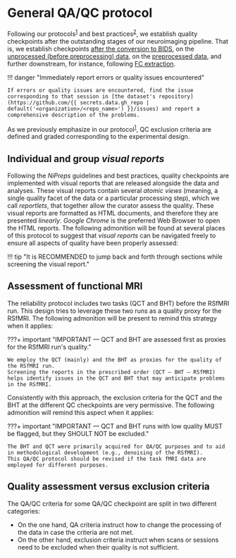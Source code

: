 # General QA/QC protocol

Following our protocols<sup>[1]</sup> and best practices<sup>[2]</sup>, we establish quality checkpoints after the outstanding stages of our neuroimaging pipeline.
That is, we establish checkpoints [after the conversion to BIDS](post-session.md#formal-qc), on the [unprocessed (before preprocessing) data](mriqc.md#visualizing-mriqcs-individual-reports), on the [preprocessed data](../processing/preprocessing.md#visualizing-fmripreps-individual-reports), and further downstream, for instance, following [FC extraction](../processing/qaqc-criteria-FC.md).

!!! danger "Immediately report errors or quality issues encountered"

    If errors or quality issues are encountered, find the issue corresponding to that session in [the dataset's repository](https://github.com/{{ secrets.data.gh_repo | default('<organization>/<repo_name>') }}/issues) and report a comprehensive description of the problems.

As we previously emphasize in our protocol<sup>[1]</sup>, QC exclusion criteria are defined and graded corresponding to the experimental design.

## Individual and group *visual reports*

Following the *NiPreps* guidelines and best practices, quality checkpoints are implemented with visual reports that are released alongside the data and analyses.
These visual reports contain several *atomic views* (meaning, a single quality facet of the data or a particular processing step), which we call *reportlets*, that together allow the curator assess the quality.
These visual reports are formatted as HTML documents, and therefore they are presented *linearly*.
*Google Chrome* is the preferred Web Browser to open the HTML reports.
The following admonition will be found at several places of this protocol to suggest that *visual reports* can be navigated freely to ensure all aspects of quality have been properly assessed:

!!! tip "It is RECOMMENDED to jump back and forth through sections while screening the visual report."

## Assessment of functional MRI

The reliability protocol includes two tasks (QCT and BHT) before the RSfMRI run.
This design tries to leverage these two runs as a quality proxy for the RSfMRI.
The following admonition will be present to remind this strategy when it applies:

???+ important "IMPORTANT — QCT and BHT are assessed first as proxies for the RSfMRI run's quality."

    We employ the QCT (mainly) and the BHT as proxies for the quality of the RSfMRI run.
    Screening the reports in the prescribed order (QCT — BHT — RSfMRI) helps identify issues in the QCT and BHT that may anticipate problems in the RSfMRI.

Consistently with this approach, the exclusion criteria for the QCT and the BHT at the different QC checkpoints are very permissive.
The following admonition will remind this aspect when it applies:

???+ important "IMPORTANT — QCT and BHT runs with low quality MUST be flagged, but they SHOULT NOT be excluded."

    The BHT and QCT were primarily acquired for QA/QC purposes and to aid in methodological development (e.g., denoising of the RSfMRI).
    This QA/QC protocol should be revised if the task fMRI data are employed for different purposes.

## Quality assessment versus exclusion criteria
The QA/QC criteria for some QA/QC checkpoint are split in two different categories:

- On the one hand, QA criteria instruct how to change the processing of the data in case the criteria are not met.
- On the other hand, exclusion criteria instruct when scans or sessions need to be excluded when their quality is not sufficient. 

[1]: https://doi.org/10.3389/fnimg.2022.1073734 "Provins, C., … Esteban, O. (2023). Quality Control in functional MRI studies with MRIQC and fMRIPrep. Frontiers in Neuroimaging 1:1073734. doi:10.3389/fnimg.2022.1073734"
[2]: https://doi.org/10.1016/j.neuroimage.2022.119623 "Niso, G., … Rieger, J. W. (2022). Open and reproducible neuroimaging: from study inception to publication. NeuroImage 119623. doi:10.1016/j.neuroimage.2022.119623"
